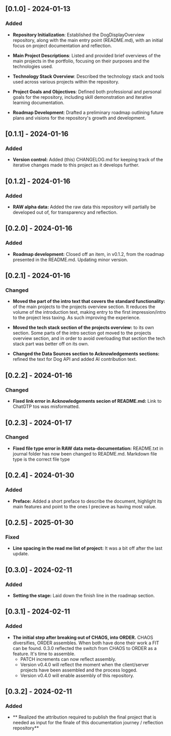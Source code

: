 ## [0.1.0] - 2024-01-13

### Added

- **Repository Initialization**: Established the DogDisplayOverview repository, along with the main entry point (README.md), with an initial focus on project documentation and reflection.

- **Main Project Descriptions**: Listed and provided brief overviews of the main projects in the portfolio, focusing on their purposes and the technologies used.

- **Technology Stack Overview**: Described the technology stack and tools used across various projects within the repository.

- **Project Goals and Objectives**: Defined both professional and personal goals for the repository, including skill demonstration and iterative learning documentation.

- **Roadmap Development**: Drafted a preliminary roadmap outlining future plans and visions for the repository's growth and development.


## [0.1.1] - 2024-01-16

### Added

- **Version control:** Added (this) CHANGELOG.md for keeping track of the iterative changes made to this project as it develops further.


## [0.1.2] - 2024-01-16

### Added

- **RAW alpha data:** Added the raw data this repository will partially be developed out of, for transparency and reflection.


## [0.2.0] - 2024-01-16

### Added

- **Roadmap development:** Closed off an item, in v0.1.2, from the roadmap presented in the README.md. Updating minor version.



## [0.2.1] - 2024-01-16

### Changed
- **Moved the part of the intro text that covers the standard functionality:** of the main projects to the projects overview section. It reduces the volume of the introduction text, making entry to the first impression/intro to the project less taxing. As such improving the experience.

- **Moved the tech stack section of the projects overview:** to its own section. Some parts of the intro section got moved to the projects overview section, and in order to avoid overloading that section the tech stack part was better off on its own.

- **Changed the Data Sources section to Acknowledgements sections:** refined the text for Dog API and added AI contribution text.

## [0.2.2] - 2024-01-16

### Changed
- **Fixed link error in Acknowledgements secion of README.md:** Link to ChatGTP tos was misformatted.


## [0.2.3] - 2024-01-17

### Changed
- **Fixed file type error in RAW data meta-documentation:** README.txt in journal folder has now been changed to README.md. Markdown file type is the correct file type

## [0.2.4] - 2024-01-30

### Added
- **Preface:** Added a short preface to describe the document, highlight its main features and point to the ones I precieve as having most value.

## [0.2.5] - 2025-01-30

### Fixed
- **Line spacing in the read me list of project:** It was a bit off after the last update.

## [0.3.0] - 2024-02-11

### Added
- **Setting the stage:** Laid down the finish line in the roadmap section.

## [0.3.1] - 2024-02-11

### Added
- **The initial step after breaking out of CHAOS, into ORDER.** CHAOS diversifies, ORDER assembles. When both have done their work a FIT can be found. 0.3.0 reflected the switch from CHAOS to ORDER as a feature. It's time to assemble. 
    - PATCH increments can now reflect assembly.
    - Version v0.4.0 will reflect the moment when the client/server projects have been assembled and the process logged.
    - Version v0.4.0 will enable assembly of this repository.

## [0.3.2] - 2024-02-11

### Added
- ** Realized the attribution required to publish the final project that is needed as input for the finale of this documentation journey / reflection repository**